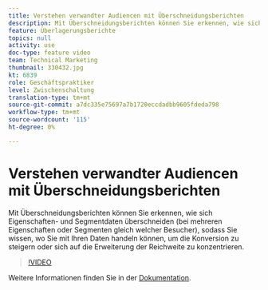 ```yaml
---
title: Verstehen verwandter Audiencen mit Überschneidungsberichten
description: Mit Überschneidungsberichten können Sie erkennen, wie sich Eigenschaften- und Segmentdaten überschneiden (bei mehreren Eigenschaften oder Segmenten gleich welcher Besucher), sodass Sie wissen, wo Sie mit Ihren Daten handeln können, um die Konversion zu steigern oder sich auf die Erweiterung der Reichweite zu konzentrieren.
feature: Überlagerungsberichte
topics: null
activity: use
doc-type: feature video
team: Technical Marketing
thumbnail: 330432.jpg
kt: 6839
role: Geschäftspraktiker
level: Zwischenschaltung
translation-type: tm+mt
source-git-commit: a7dc335e75697a7b1720eccdadbb9605fdeda798
workflow-type: tm+mt
source-wordcount: '115'
ht-degree: 0%

---
```



# Verstehen verwandter Audiencen mit Überschneidungsberichten

Mit Überschneidungsberichten können Sie erkennen, wie sich Eigenschaften- und Segmentdaten überschneiden (bei mehreren Eigenschaften oder Segmenten gleich welcher Besucher), sodass Sie wissen, wo Sie mit Ihren Daten handeln können, um die Konversion zu steigern oder sich auf die Erweiterung der Reichweite zu konzentrieren.

>[!VIDEO](https://video.tv.adobe.com/v/330432/?quality=12&learn=on)

Weitere Informationen finden Sie in der [Dokumentation](https://experienceleague.adobe.com/docs/audience-manager/user-guide/reporting/interactive-and-overlap-reports/dynamic-reports.html#reporting).
